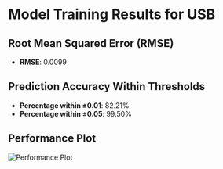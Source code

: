 # Model Training Results for USB

## Root Mean Squared Error (RMSE)
- **RMSE**: 0.0099

## Prediction Accuracy Within Thresholds
- **Percentage within ±0.01**: 82.21%
- **Percentage within ±0.05**: 99.50%

## Performance Plot
![Performance Plot](../imgs/USB.png)
